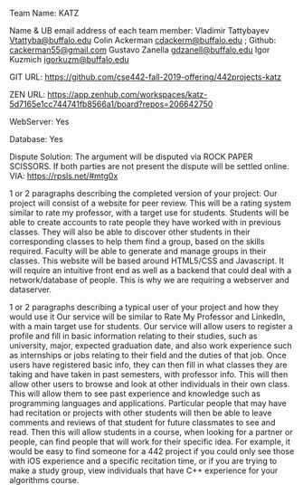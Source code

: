 Team Name: KATZ

Name & UB email address of each team member: Vladimir Tattybayev Vtattyba@buffalo.edu Colin Ackerman cdackerm@buffalo.edu ; Github: cackerman55@gmail.com Gustavo Zanella gdzanell@buffalo.edu Igor Kuzmich igorkuzm@buffalo.edu

GIT URL: https://github.com/cse442-fall-2019-offering/442projects-katz

ZEN URL: https://app.zenhub.com/workspaces/katz-5d7165e1cc744741fb8566a1/board?repos=206642750

WebServer: Yes

Database: Yes

Dispute Solution:
The argument will be disputed via ROCK PAPER SCISSORS. If both parties are not present the dispute will be settled online. VIA: https://rpsls.net/#mtg0x

1 or 2 paragraphs describing the completed version of your project: Our project will consist of a website for peer review. This will be a rating system similar to rate my professor, with a target use for students. Students will be able to create accounts to rate people they have worked with in previous classes. They will also be able to discover other students in their corresponding classes to help them find a group, based on the skills required. Faculty will be able to generate and manage groups in their classes. This website will be based around HTML5/CSS and Javascript. It will require an intuitive front end as well as a backend that could deal with a network/database of people. This is why we are requiring a webserver and dataserver.

1 or 2 paragraphs describing a typical user of your project and how they would use it Our service will be similar to Rate My Professor and LinkedIn, with a main target use for students. Our service will allow users to register a profile and fill in basic information relating to their studies, such as university, major, expected graduation date, and also work experience such as internships or jobs relating to their field and the duties of that job. Once users have registered basic info, they can then fill in what classes they are taking and have taken in past semesters, with professor info. This will then allow other users to browse and look at other individuals in their own class. This will allow them to see past experience and knowledge such as programming languages and applications. Particular people that may have had recitation or projects with other students will then be able to leave comments and reviews of that student for future classmates to see and read. Then this will allow students in a course, when looking for a partner or people, can find people that will work for their specific idea. For example, it would be easy to find someone for a 442 project if you could only see those with iOS experience and a specific recitation time, or if you are trying to make a study group, view individuals that have C++ experience for your algorithms course.
